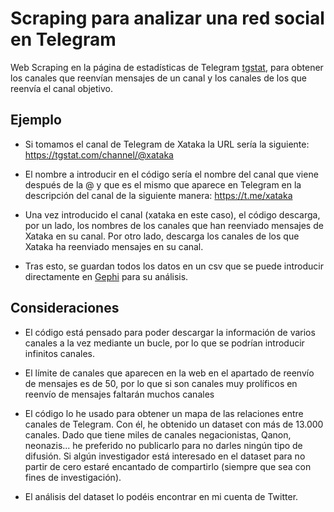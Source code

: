# Scraping para analizar una red social en Telegram
Web Scraping en la página de estadísticas de Telegram [tgstat](https://tgstat.com/), para obtener los canales que reenvían mensajes de un canal y los canales de los que reenvía el canal objetivo.

## Ejemplo

- Si tomamos el canal de Telegram de Xataka la URL sería la siguiente:
https://tgstat.com/channel/@xataka

- El nombre a introducir en el código sería el nombre del canal que viene después de la @ y que es el mismo que aparece en Telegram en la descripción del canal de la siguiente manera:
https://t.me/xataka

- Una vez introducido el canal (xataka en este caso), el código descarga, por un lado, los nombres de los canales que han reenviado mensajes de Xataka en su canal. Por otro lado, descarga los canales de los que Xataka ha reenviado mensajes en su canal.

- Tras esto, se guardan todos los datos en un csv que se puede introducir directamente en [Gephi](https://gephi.org/) para su análisis.

## Consideraciones

- El código está pensado para poder descargar la información de varios canales a la vez mediante un bucle, por lo que se podrían introducir infinitos canales.

- El límite de canales que aparecen en la web en el apartado de reenvío de mensajes es de 50, por lo que si son canales muy prolíficos en reenvío de mensajes faltarán muchos canales

- El código lo he usado para obtener un mapa de las relaciones entre canales de Telegram. Con él, he obtenido un dataset con más de 13.000 canales. Dado que tiene miles de canales negacionistas, Qanon, neonazis... he preferido no publicarlo para no darles ningún tipo de difusión. Si algún investigador está interesado en el dataset para no partir de cero estaré encantado de compartirlo (siempre que sea con fines de investigación).

- El análisis del dataset lo podéis encontrar en mi cuenta de Twitter.
